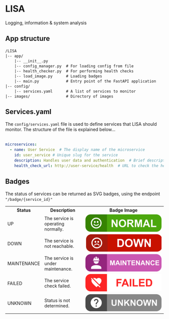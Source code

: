 # LISA

Logging, information & system analysis

## App structure
```
/LISA
|-- app/
    |-- __init__.py
    |-- config_manager.py  # For loading config from file
    |-- health_checker.py  # For performing health checks
    |-- load_image.py      # Loading badges
    |-- main.py            # Entry point of the FastAPI application
|-- config/
    |-- services.yaml      # A list of services to monitor
|-- images/                # Directory of images
```

## Services.yaml

The `config/services.yaml` file is used to define services that LISA should monitor. The structure of the file is explained below...

```yaml

microservices:
  - name: User Service  # The display name of the microservice
    id: user_service # Unique slug for the service
    description: Handles user data and authentication  # Brief description of the service
    health_check_url: http://user-service/health  # URL to check the health of the service
```

## Badges

The status of services can be returned as SVG badges, using the endpoint `"/badge/{service_id}"`

<table style="width:100%;">
    <tr>
        <th>Status</th>
        <th>Description</th>
        <th>Badge Image</th>
    </tr>
    <tr>
        <td>UP</td>
        <td>The service is operating normally.</td>
        <td><img src="/images/up.svg" alt="UP Badge"></td>
    </tr>
    <tr>
        <td>DOWN</td>
        <td>The service is not reachable.</td>
        <td><img src="/images/down.svg" alt="DOWN Badge"></td>
    </tr>
    <tr>
        <td>MAINTENANCE</td>
        <td>The service is under maintenance.</td>
        <td><img src="/images/maintenance.svg" alt="Maintenance Badge"></td>
    </tr>
    <tr>
        <td>FAILED</td>
        <td>The service check failed.</td>
        <td><img src="/images/failed.svg" alt="Failed Badge"></td>
    </tr>
    <tr>
        <td>UNKNOWN</td>
        <td>Status is not determined.</td>
        <td><img src="/images/unknown.svg" alt="Unknown Badge"></td>
    </tr>
</table>